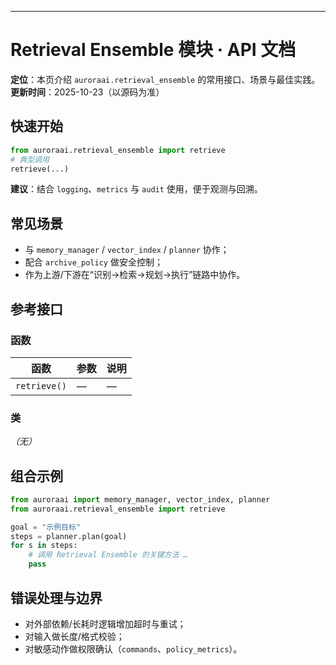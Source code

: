 ---
# Retrieval Ensemble 模块 · API 文档

<div class="doc-card">
<strong>定位</strong>：本页介绍 <code>auroraai.retrieval_ensemble</code> 的常用接口、场景与最佳实践。<br/>
<strong>更新时间</strong>：2025-10-23（以源码为准）
</div>

## 快速开始
```python
from auroraai.retrieval_ensemble import retrieve
# 典型调用
retrieve(...)
```

<div class="callout tip">
<b>建议</b>：结合 <code>logging</code>、<code>metrics</code> 与 <code>audit</code> 使用，便于观测与回溯。
</div>

## 常见场景
- 与 <code>memory_manager</code> / <code>vector_index</code> / <code>planner</code> 协作；
- 配合 <code>archive_policy</code> 做安全控制；
- 作为上游/下游在“识别→检索→规划→执行”链路中协作。

## 参考接口

### 函数
| 函数 | 参数 | 说明 |
|---|---|---|
| `retrieve()` | — | — |


### 类
_（无）_


## 组合示例
```python
from auroraai import memory_manager, vector_index, planner
from auroraai.retrieval_ensemble import retrieve

goal = "示例目标"
steps = planner.plan(goal)
for s in steps:
    # 调用 Retrieval Ensemble 的关键方法 …
    pass
```

## 错误处理与边界
- 对外部依赖/长耗时逻辑增加超时与重试；
- 对输入做长度/格式校验；
- 对敏感动作做权限确认（<code>commands</code>、<code>policy_metrics</code>）。
